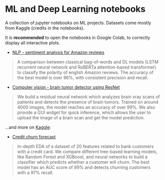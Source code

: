# ML and Deep Learning notebooks

A collection of jupyter notebooks on ML projects. Datasets come mostly from Kaggle (credits in the notebooks).

It is **recommended** to open the notebooks in Google Colab, to correctly display all interactive plots.

* [NLP - sentiment analysis for Amazon reviews](https://github.com/AlCatt91/datascience-portfolio/blob/main/sentiment_analysis_english_amazon_reviews.ipynb)
> A comparison between classical bag-of-words and DL models (LSTM recurrent neural network and RoBERTa attention-based transformer) to classify the polarity of english Amazon reviews. The accuracy of the best model is over 96%, with consistent precision and recall.

* [Computer vision - brain tumor detector using ResNet](https://github.com/AlCatt91/datascience-portfolio/blob/main/brain_tumor_detector_with_resnet.ipynb)
> We build a residual neural network which analyzes brain xray scans of patients and detects the presence of brain tumors. Trained on around 4000 images, the model reaches an accuracy of over 99%. We also provide a GUI widget for quick inference, which allows the user to upload the image of a brain scan and get the model prediction.



...and more on [Kaggle](https://www.kaggle.com/alcatt):

* [Credit churn forecast](https://www.kaggle.com/alcatt/credit-churn-model-auc-99-recall-97-acc-96)
> In-depth EDA of a dataset of 20 features related to bank customers with a credit card. We compare different tree-based learning models, like Random Forest and XGBoost, and neural networks to build a classifier which predicts whether a customer will churn. The best model has an AUC score of 99% and detects churning customers with a 97% recall.
